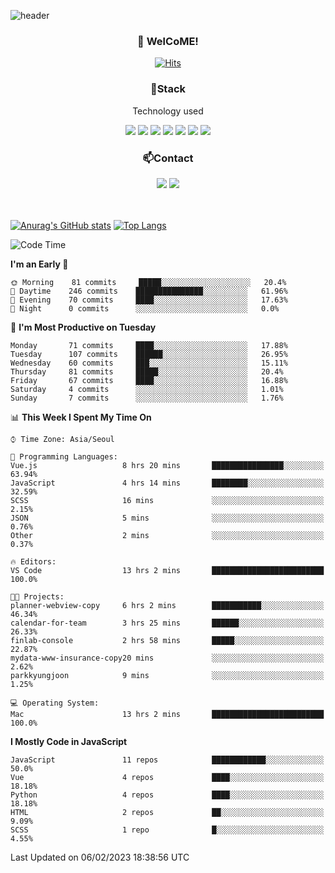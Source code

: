 ![header](https://capsule-render.vercel.app/api?type=waving&color=gradient&height=200&text=Kyungjoon&fontAlign=70&fontAlignY=40&animation=twinkling)

<h3 align="center">👋 WelCoME!</h3>

<div align=center>
  
[![Hits](https://hits.seeyoufarm.com/api/count/incr/badge.svg?url=https%3A%2F%2Fgithub.com%2Fuvula6921&count_bg=%2322BAC9&title_bg=%23827F7F&icon=iconify.svg&icon_color=%2325A27F&title=visits&edge_flat=false)](https://hits.seeyoufarm.com)
  
</div>
<h3 align="center">📌Stack</h3>
<p align="center">Technology used</p>
<div align="center"><img src="https://img.shields.io/badge/HTML5-E34F26?style=flat-square&logo=HTML5&logoColor=white"></img> <img src="https://img.shields.io/badge/CSS3-0A84FF?style=flat-square&logo=CSS3&logoColor=white"></img> <img src="https://img.shields.io/badge/JavaScript-FFCD11?style=flat-square&logo=JavaScript&logoColor=white"></img> <img src="https://img.shields.io/badge/React-00BCF6?style=flat-square&logo=React&logoColor=white"></img> <img src="https://img.shields.io/badge/jQuery-3655FF?style=flat-square&logo=jQuery&logoColor=white"></img> <img src="https://img.shields.io/badge/Ruby-E0115F?style=flat-square&logo=Ruby&logoColor=white"></img> <img src="https://img.shields.io/badge/Python-4B8BBE?style=flat-square&logo=Python&logoColor=white"></img></div>

<h3 align="center">📫Contact</h3>
<div align="center"><a href="https://velog.io/@uvula6921/"><img src="https://img.shields.io/badge/Blog-20c997?style=flat-square&logo=V&logoColor=white"/></a> <a href="pkj6921@gmail.com"><img src="https://img.shields.io/badge/Gmail-EA4335?style=flat-square&logo=Gmail&logoColor=white"/></a></div>
<br>
<br>

[![Anurag's GitHub stats](https://github-readme-stats.vercel.app/api?username=uvula6921&hide=stars,issues&show_icons=true&count_private=true&theme=tokyonight)](https://github.com/anuraghazra/github-readme-stats)
[![Top Langs](https://github-readme-stats.vercel.app/api/top-langs/?username=uvula6921&hide=css,jupyter%20notebook,html&exclude_repo=uvula6921,uvula6921.github.io&layout=compact&langs_count=8)](https://github.com/anuraghazra/github-readme-stats)

<!--START_SECTION:waka-->
![Code Time](http://img.shields.io/badge/Code%20Time-1%2C385%20hrs%2058%20mins-blue)

**I'm an Early 🐤** 

```text
🌞 Morning    81 commits     █████░░░░░░░░░░░░░░░░░░░░   20.4% 
🌆 Daytime    246 commits    ███████████████░░░░░░░░░░   61.96% 
🌃 Evening    70 commits     ████░░░░░░░░░░░░░░░░░░░░░   17.63% 
🌙 Night      0 commits      ░░░░░░░░░░░░░░░░░░░░░░░░░   0.0%

```
📅 **I'm Most Productive on Tuesday** 

```text
Monday       71 commits     ████░░░░░░░░░░░░░░░░░░░░░   17.88% 
Tuesday      107 commits    ██████░░░░░░░░░░░░░░░░░░░   26.95% 
Wednesday    60 commits     ███░░░░░░░░░░░░░░░░░░░░░░   15.11% 
Thursday     81 commits     █████░░░░░░░░░░░░░░░░░░░░   20.4% 
Friday       67 commits     ████░░░░░░░░░░░░░░░░░░░░░   16.88% 
Saturday     4 commits      ░░░░░░░░░░░░░░░░░░░░░░░░░   1.01% 
Sunday       7 commits      ░░░░░░░░░░░░░░░░░░░░░░░░░   1.76%

```


📊 **This Week I Spent My Time On** 

```text
⌚︎ Time Zone: Asia/Seoul

💬 Programming Languages: 
Vue.js                   8 hrs 20 mins       ████████████████░░░░░░░░░   63.94% 
JavaScript               4 hrs 14 mins       ████████░░░░░░░░░░░░░░░░░   32.59% 
SCSS                     16 mins             ░░░░░░░░░░░░░░░░░░░░░░░░░   2.15% 
JSON                     5 mins              ░░░░░░░░░░░░░░░░░░░░░░░░░   0.76% 
Other                    2 mins              ░░░░░░░░░░░░░░░░░░░░░░░░░   0.37%

🔥 Editors: 
VS Code                  13 hrs 2 mins       █████████████████████████   100.0%

🐱‍💻 Projects: 
planner-webview-copy     6 hrs 2 mins        ███████████░░░░░░░░░░░░░░   46.34% 
calendar-for-team        3 hrs 25 mins       ██████░░░░░░░░░░░░░░░░░░░   26.33% 
finlab-console           2 hrs 58 mins       █████░░░░░░░░░░░░░░░░░░░░   22.87% 
mydata-www-insurance-copy20 mins             ░░░░░░░░░░░░░░░░░░░░░░░░░   2.62% 
parkkyungjoon            9 mins              ░░░░░░░░░░░░░░░░░░░░░░░░░   1.25%

💻 Operating System: 
Mac                      13 hrs 2 mins       █████████████████████████   100.0%

```

**I Mostly Code in JavaScript** 

```text
JavaScript               11 repos            ████████████░░░░░░░░░░░░░   50.0% 
Vue                      4 repos             ████░░░░░░░░░░░░░░░░░░░░░   18.18% 
Python                   4 repos             ████░░░░░░░░░░░░░░░░░░░░░   18.18% 
HTML                     2 repos             ██░░░░░░░░░░░░░░░░░░░░░░░   9.09% 
SCSS                     1 repo              █░░░░░░░░░░░░░░░░░░░░░░░░   4.55%

```



 Last Updated on 06/02/2023 18:38:56 UTC
<!--END_SECTION:waka-->
